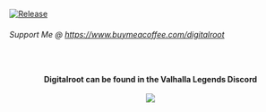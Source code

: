 [![Release](https://github.com/Digitalroot-Valheim/Digitalroot.Valheim.Build.Targets/actions/workflows/release.yml/badge.svg)](https://github.com/Digitalroot-Valheim/Digitalroot.Valheim.Build.Targets/actions/workflows/release.yml)

###### Support Me @ https://www.buymeacoffee.com/digitalroot

<br />
<p align="center">
<b>Digitalroot can be found in the Valhalla Legends Discord</b><br /><br />
  <a href="https://discord.gg/SsMW3rm67u" target="_blank"><img src="https://digitalroot.net/img/vl/vl_logo_125x154.png"></a>
</p>
